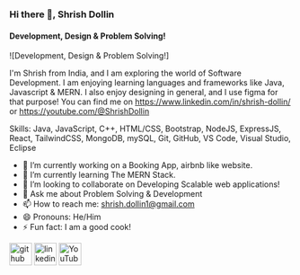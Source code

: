 <!--
### Hi there 👋

I'm Shrish from India, and I am exploring the world of Software Development. I am enjoying learning languages and frameworks like Java, Javascript & MERN. I also enjoy designing in general, and I use figma for that purpose! You can find me on https://www.linkedin.com/in/shrish-dollin/ or https://youtube.com/@ShrishDollin

[![Shrish's GitHub stats](https://github-readme-stats.vercel.app/api?username=shrish-01)](https://github.com/anuraghazra/github-readme-stats)

-->
### Hi there 👋, Shrish Dollin
#### Development, Design & Problem Solving!
![Development, Design & Problem Solving!]

I'm Shrish from India, and I am exploring the world of Software Development. I am enjoying learning languages and frameworks like Java, Javascript & MERN. I also enjoy designing in general, and I use figma for that purpose! You can find me on https://www.linkedin.com/in/shrish-dollin/ or https://youtube.com/@ShrishDollin



Skills: Java, JavaScript, C++, HTML/CSS, Bootstrap, NodeJS, ExpressJS, React, TailwindCSS, MongoDB, mySQL, Git, GitHub, VS Code, Visual Studio, Eclipse

- 🔭 I’m currently working on a Booking App, airbnb like website. 
- 🌱 I’m currently learning The MERN Stack. 
- 👯 I’m looking to collaborate on Developing Scalable web applications! 
- 💬 Ask me about Problem Solving & Development 
- 📫 How to reach me: shrish.dollin1@gmail.com 
- 😄 Pronouns: He/Him 
- ⚡ Fun fact: I am a good cook! 


[<img src='https://cdn.jsdelivr.net/npm/simple-icons@3.0.1/icons/github.svg' alt='github' height='40'>](https://github.com/https://github.com/shrish-01)  [<img src='https://cdn.jsdelivr.net/npm/simple-icons@3.0.1/icons/linkedin.svg' alt='linkedin' height='40'>](https://www.linkedin.com/in/https://www.linkedin.com/in/shrish-dollin//)  [<img src='https://cdn.jsdelivr.net/npm/simple-icons@3.0.1/icons/youtube.svg' alt='YouTube' height='40'>](https://www.youtube.com/channel/https://youtube.com/@ShrishDollin)  



<!--
**shrish-01/shrish-01** is a ✨ _special_ ✨ repository because its `README.md` (this file) appears on your GitHub profile.

Here are some ideas to get you started:

- 🔭 I’m currently working on ...
- 🌱 I’m currently learning ...
- 👯 I’m looking to collaborate on ...
- 🤔 I’m looking for help with ...
- 💬 Ask me about ...
- 📫 How to reach me: ...
- 😄 Pronouns: ...
- ⚡ Fun fact: ...
-->
